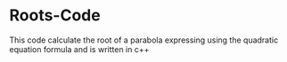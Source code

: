 # Roots-Code
This code calculate the root of a parabola expressing using the quadratic equation formula and is written in c++
